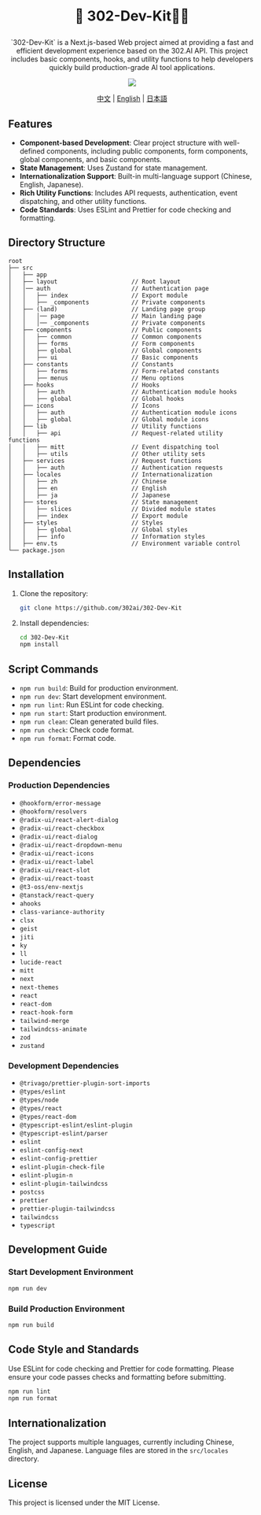 # <p align="center">🤖 302-Dev-Kit🚀✨</p>

<p align="center">`302-Dev-Kit` is a Next.js-based Web project aimed at providing a fast and efficient development experience based on the 302.AI API. This project includes basic components, hooks, and utility functions to help developers quickly build production-grade AI tool applications.</p>

<p align="center"><a href="https://302.ai/tools/word/" target="blank"><img src="https://file.302ai.cn/gpt/imgs/badge/21212.png" /></a></p >

<p align="center"><a href="README zh.md">中文</a> | <a href="README.md">English</a> | <a href="README_ja.md">日本語</a></p>

## Features

- **Component-based Development**: Clear project structure with well-defined components, including public components, form components, global components, and basic components.
- **State Management**: Uses Zustand for state management.
- **Internationalization Support**: Built-in multi-language support (Chinese, English, Japanese).
- **Rich Utility Functions**: Includes API requests, authentication, event dispatching, and other utility functions.
- **Code Standards**: Uses ESLint and Prettier for code checking and formatting.

## Directory Structure

```plaintext
root
├── src
│   ├── app
│   ├── layout                     // Root layout
│   │── auth                       // Authentication page
│   │   ├── index                  // Export module
│   │   ├── _components            // Private components
│   ├── (land)                     // Landing page group
│   │   │── page                   // Main landing page
│   │   │── _components            // Private components
│   ├── components                 // Public components
│   │   ├── common                 // Common components
│   │   ├── forms                  // Form components
│   │   ├── global                 // Global components
│   │   ├── ui                     // Basic components
│   ├── constants                  // Constants
│   │   ├── forms                  // Form-related constants
│   │   ├── menus                  // Menu options
│   ├── hooks                      // Hooks
│   │   ├── auth                   // Authentication module hooks
│   │   ├── global                 // Global hooks
│   ├── icons                      // Icons
│   │   ├── auth                   // Authentication module icons
│   │   ├── global                 // Global module icons
│   ├── lib                        // Utility functions
│   │   ├── api                    // Request-related utility functions
│   │   ├── mitt                   // Event dispatching tool
│   │   ├── utils                  // Other utility sets
│   ├── services                   // Request functions
│   │   ├── auth                   // Authentication requests
│   ├── locales                    // Internationalization
│   │   ├── zh                     // Chinese
│   │   ├── en                     // English
│   │   ├── ja                     // Japanese
│   ├── stores                     // State management
│   │   ├── slices                 // Divided module states
│   │   ├── index                  // Export module
│   ├── styles                     // Styles
│   │   ├── global                 // Global styles
│   │   ├── info                   // Information styles
│   ├── env.ts                     // Environment variable control
└── package.json
```

## Installation

1. Clone the repository:

   ```bash
   git clone https://github.com/302ai/302-Dev-Kit
   ```

2. Install dependencies:

   ```bash
   cd 302-Dev-Kit
   npm install
   ```

## Script Commands

- `npm run build`: Build for production environment.
- `npm run dev`: Start development environment.
- `npm run lint`: Run ESLint for code checking.
- `npm run start`: Start production environment.
- `npm run clean`: Clean generated build files.
- `npm run check`: Check code format.
- `npm run format`: Format code.

## Dependencies

### Production Dependencies

- `@hookform/error-message`
- `@hookform/resolvers`
- `@radix-ui/react-alert-dialog`
- `@radix-ui/react-checkbox`
- `@radix-ui/react-dialog`
- `@radix-ui/react-dropdown-menu`
- `@radix-ui/react-icons`
- `@radix-ui/react-label`
- `@radix-ui/react-slot`
- `@radix-ui/react-toast`
- `@t3-oss/env-nextjs`
- `@tanstack/react-query`
- `ahooks`
- `class-variance-authority`
- `clsx`
- `geist`
- `jiti`
- `ky`
- `ll`
- `lucide-react`
- `mitt`
- `next`
- `next-themes`
- `react`
- `react-dom`
- `react-hook-form`
- `tailwind-merge`
- `tailwindcss-animate`
- `zod`
- `zustand`

### Development Dependencies

- `@trivago/prettier-plugin-sort-imports`
- `@types/eslint`
- `@types/node`
- `@types/react`
- `@types/react-dom`
- `@typescript-eslint/eslint-plugin`
- `@typescript-eslint/parser`
- `eslint`
- `eslint-config-next`
- `eslint-config-prettier`
- `eslint-plugin-check-file`
- `eslint-plugin-n`
- `eslint-plugin-tailwindcss`
- `postcss`
- `prettier`
- `prettier-plugin-tailwindcss`
- `tailwindcss`
- `typescript`

## Development Guide

### Start Development Environment

```bash
npm run dev
```

### Build Production Environment

```bash
npm run build
```

## Code Style and Standards

Use ESLint for code checking and Prettier for code formatting. Please ensure your code passes checks and formatting before submitting.

```bash
npm run lint
npm run format
```

## Internationalization

The project supports multiple languages, currently including Chinese, English, and Japanese. Language files are stored in the `src/locales` directory.

## License

This project is licensed under the MIT License.

